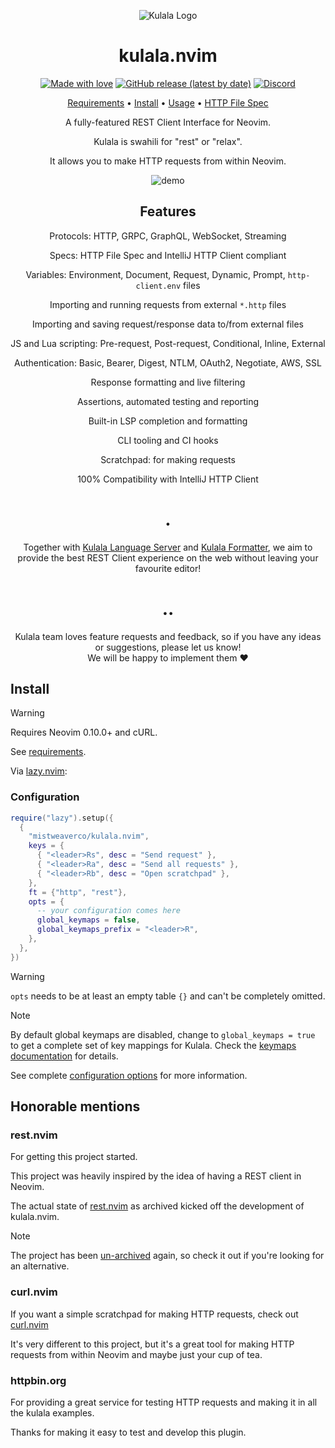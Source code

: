 <div align="center">

![Kulala Logo](logo.svg)

# kulala.nvim

[![Made with love](assets/badge-made-with-love.svg)](https://github.com/mistweaverco/kulala.nvim/graphs/contributors)
[![GitHub release (latest by date)](https://img.shields.io/github/v/release/mistweaverco/kulala.nvim?style=for-the-badge)](https://github.com/mistweaverco/kulala.nvim/releases/latest)
[![Discord](assets/badge-discord.svg)](https://discord.gg/QyVQmfY4Rt)

[Requirements](https://neovim.getkulala.net/docs/getting-started/requirements) • [Install](#install) • [Usage](https://neovim.getkulala.net/docs/usage) • [HTTP File Spec](https://neovim.getkulala.net/docs/usage/http-file-spec)

<p></p>

A fully-featured REST Client Interface for Neovim.

Kulala is swahili for "rest" or "relax".

It allows you to make HTTP requests from within Neovim.

<p></p>

![demo](./assets/demo.gif)

<p></p>

## Features
  
Protocols: HTTP, GRPC, GraphQL, WebSocket, Streaming

Specs: HTTP File Spec and IntelliJ HTTP Client compliant

Variables: Environment, Document, Request, Dynamic, Prompt, `http-client.env` files

Importing and running requests from external `*.http` files

Importing and saving request/response data to/from external files

JS and Lua scripting: Pre-request, Post-request, Conditional, Inline, External

Authentication: Basic, Bearer, Digest, NTLM, OAuth2, Negotiate, AWS, SSL

Response formatting and live filtering

Assertions, automated testing and reporting

Built-in LSP completion and formatting

CLI tooling and CI hooks

Scratchpad: for making requests

100% Compatibility with IntelliJ HTTP Client

# .

Together with [Kulala Language Server](https://github.com/mistweaverco/kulala-ls) and [Kulala Formatter](https://github.com/mistweaverco/kulala-fmt), we aim to provide the best REST Client experience on the web without leaving your favourite editor!

# ..

Kulala team loves feature requests and feedback, so if you have any ideas or suggestions, please let us know!  
We will be happy to implement them ❤️

</div>

## Install

> [!WARNING]
> Requires Neovim 0.10.0+ and cURL.
>
> See [requirements](https://neovim.getkulala.net/docs/getting-started/requirements).

Via [lazy.nvim](https://github.com/folke/lazy.nvim):

### Configuration

```lua
require("lazy").setup({
  {
    "mistweaverco/kulala.nvim",
    keys = {
      { "<leader>Rs", desc = "Send request" },
      { "<leader>Ra", desc = "Send all requests" },
      { "<leader>Rb", desc = "Open scratchpad" },
    },
    ft = {"http", "rest"},
    opts = {
      -- your configuration comes here
      global_keymaps = false,
      global_keymaps_prefix = "<leader>R",
    },
  },
})
```

> [!WARNING]
>`opts` needs to be at least an empty table `{}` and can't be completely omitted.

> [!NOTE]
> By default global keymaps are disabled, change to `global_keymaps = true` to get a complete set of key mappings for Kulala. Check the [keymaps documentation](https://neovim.getkulala.net/docs/getting-started/keymaps) for details.

See complete [configuration options](https://neovim.getkulala.net/docs/getting-started/configuration-options) for more information.

## Honorable mentions

### rest.nvim

For getting this project started.

This project was heavily inspired by the idea of having a REST client in Neovim.

The actual state of [rest.nvim](https://github.com/rest-nvim/rest.nvim)
as archived kicked off the development of kulala.nvim.

> [!NOTE]
> The project has been [un-archived][restnvim-unarchived-post] again,
> so check it out if you're looking for an alternative.

### curl.nvim

If you want a simple scratchpad for making HTTP requests,
check out [curl.nvim](https://github.com/oysandvik94/curl.nvim)

It's very different to this project, but it's a great tool for making
HTTP requests from within Neovim and maybe just your cup of tea.

### httpbin.org

For providing a great service for testing HTTP requests and
making it in all the kulala examples.

Thanks for making it easy to test and develop this plugin.

[restnvim-unarchived-post]: https://github.com/rest-nvim/rest.nvim/issues/398#issue-2442747909
